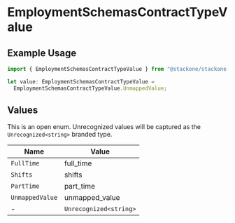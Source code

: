 # EmploymentSchemasContractTypeValue

## Example Usage

```typescript
import { EmploymentSchemasContractTypeValue } from "@stackone/stackone-client-ts/sdk/models/shared";

let value: EmploymentSchemasContractTypeValue =
  EmploymentSchemasContractTypeValue.UnmappedValue;
```

## Values

This is an open enum. Unrecognized values will be captured as the `Unrecognized<string>` branded type.

| Name                   | Value                  |
| ---------------------- | ---------------------- |
| `FullTime`             | full_time              |
| `Shifts`               | shifts                 |
| `PartTime`             | part_time              |
| `UnmappedValue`        | unmapped_value         |
| -                      | `Unrecognized<string>` |